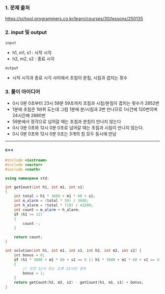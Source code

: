 

### 1. 문제 출처
   https://school.programmers.co.kr/learn/courses/30/lessons/250135

### 2. input 및 output

`input`
 - h1, m1, s1 : 시작 시각
 - h2, m2, s2 : 종료 시각

`output`
 - 시작 시각과 종료 시각 사이에서 초침이 분침, 시침과 겹치는 횟수

### 3. 풀이 아이디어

- 0시 0분 0초부터 23시 59분 59초까지 초침과 시침/분침이 겹치는 횟수가 2852번
- 1분에 초침은 1바퀴 도는데 그럼 1분에 분/시침과 2번 만나므로 1시간에 120번이며 24시간에 2880번
- 59분에서 정각으로 넘어갈 때는 초침과 분침이 만나지 않는다
- 0시 0분 0초와 12시 0분 0초로 넘어갈 때는 초침과 시침이 만나지 않는다.
- 0시 0분 0초와 12시 0분 0초는 3개의 침 모두 동시에 만남


---

#### c++

```c++
#include <iostream>
#include <vector>
#include <cmath>

using namespace std;

int getCount(int h1, int m1, int s1) 
{
    int total = h1 * 3600 + m1 * 60 + s1;
    int m_alarm = (total * 59) / 3600;
    int h_alarm = (total * 719) / 43200;
    int count = m_alarm + h_alarm;
    if (h1 >= 12) 
    {
        count--;
    }
    
    return count;
}

int solution(int h1, int m1, int s1, int h2, int m2, int s2) {
    int bonus = 0;
    if (h1 * 3600 + m1 * 60 + s1 == 0 || h1 * 3600 + m1 * 60 + s1 == 43200)
    {
        // 오전 12시 또는 오후 12시인 경우
        bonus = 1;
    }
    return getCount(h2, m2, s2) - getCount(h1, m1, s1) + bonus;
}

```